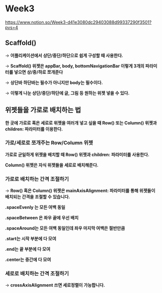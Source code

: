 # Week3

https://www.notion.so/Week3-d41e3080dc29403088d99337290f3501?pvs=4



## **Scaffold()**

→ **어플리케이션에서 상단/중단/하단으로 쉽게 구성할 때 사용한다.**

→ **Scaffold() 위젯은 appBar, body, bottomNavigationBar 이렇게 3개의 파라미터를 넣으면 상/중/하로 쪼개준다**

→ **상단바 하단바는 필수가 아니지만 body는 필수이다.**

→ **이렇게 나눈 상단/중단/하단에 글, 그림 등 원하는 위젯 넣을 수 있다.**

## 위젯들을 가로로 배치하는 법

**한 곳에 가로로 혹은 세로로 위젯을 여러개 넣고 싶을 때 Row() 또는 Column() 위젯과 children: 파라미터를 이용한다.**

### **가로/세로로 쪼개주는 Row/Column 위젯**

**가로로 균일하게 위젯을 배치할 때 Row() 위젯과 children: 파라미터를 사용한다.**

**Column() 위젯은 자식 위젯들을 세로로 배치해준다.**

### **가로로 배치하는 간격 조절하기**

→ **Row() 혹은 Column() 위젯은 mainAxisAlignment: 파라미터를 통해 위젯들이 배치되는 간격을 조절할 수 있습니다.**

**.spaceEvenly 는 모든 여백 동일**

**.spaceBetween 은 좌우 끝에 우선 배치**

**.spaceAround는 모든 여백 동일인데 좌우 마지막 여백은 절반만큼**

**.start는 시작 부분에 다 모여**

**.end는 끝 부분에 다 모여**

**.center는 중간에 다 모여**

### **세로로 배치하는 간격 조절하기**

→ **crossAxisAlignment 쓰면 세로정렬이 가능합니다.**
